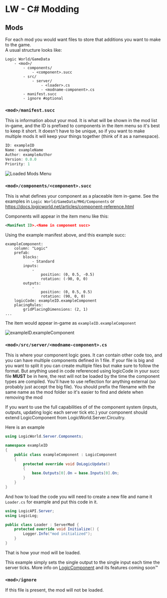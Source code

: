 # LW - C\# Modding

## Mods
For each mod you would want files to store that additions you want to make to the game.  
A usual structure looks like:
```
Logic World/GameData
    - <mod>/
        - components/
            - <component>.succ
        - src/
            - server/
                - <loader>.cs
                - <modname-component>.cs
        - manifest.succ
        - ignore #optional
```

### `<mod>/manifest.succ`

This is information about your mod. It is what will be shown in the mod list in-game, and the ID is prefixed to components in the item menu so it's best to keep it short. It doesn't have to be unique, so if you want to make multiple mods it will keep your things together (think of it as a namespace).
```js
ID: exampleID
Name: exampleName
Author: exampleAuthor
Version: 0.0.0
Priority: 1
```

![Loaded Mods Menu](https://user-images.githubusercontent.com/7610940/138955141-7165ec2f-a975-42ad-919c-c91c15ebc615.png)

### `<mod>/components/<component>.succ`

This is what defines your component as a placeable item in-game. See the examples in `Logic World/GameData/MHG/Components` or https://docs.logicworld.net/articles/component-reference.html

Components will appear in the item menu like this:  
```xml
<Manifest ID>.<Name in component succ>
```

Using the example manifest above, and this example succ:
```succ
exampleComponent:
    column: "Logic"
    prefab:
        blocks:
            - Standard
        inputs:
            -
                position: (0, 0.5, -0.5)
                rotation: (-90, 0, 0)
        outputs:
            -
                position: (0, 0.5, 0.5)
                rotation: (90, 0, 0)
    logicCode: exampleID.exampleComponent
    placingRules:
        gridPlacingDimensions: (2, 1)
...
```

The item would appear in-game as `exampleID.exampleComponent`

![exampleID.exampleComponent](https://user-images.githubusercontent.com/7610940/138955557-42657956-80c9-4778-9743-2ffcd2a55edf.png)

### `<mod>/src/server/<modname-component>.cs`

This is where your component logic goes. It can contain other code too, and you can have multiple components defined in 1 file. If your file is big and you want to split it you can create multiple files but make sure to follow the format. But anything used in code referenced using logicCode in your succ file **MUST** be in here, the rest will not be loaded by the time the component types are compiled. You'll have to use reflection for anything external (so probably just accept the big file). You should prefix the filename with the same name as the mod folder so it's easier to find and delete when removing the mod

If you want to use the full capabilities of of the component system (inputs, outputs, updating logic each server tick etc.) your component should extend LogicComponent from LogicWorld.Server.Circuitry.

Here is an example 
```cs
using LogicWorld.Server.Components;

namespace exampleID
{
    public class exampleComponent : LogicComponent
    {
        protected override void DoLogicUpdate()
        {
            base.Outputs[0].On = base.Inputs[0].On;
        }
    }
}
```
And how to load the code you will need to create a new file and name it `Loader.cs` for example and put this code in it.
```cs
using LogicAPI.Server;
using LogicLog;

public class Loader : ServerMod {
    protected override void Initialize() {
        Logger.Info("mod initialized");
    }
}
```
That is how your mod will be loaded.

This example simply sets the single output to the single input each time the server ticks. More info on [LogicComponent](CS-LogicComponent.md) and its features coming soon™

### `<mod>/ignore`
If this file is present, the mod will not be loaded.
